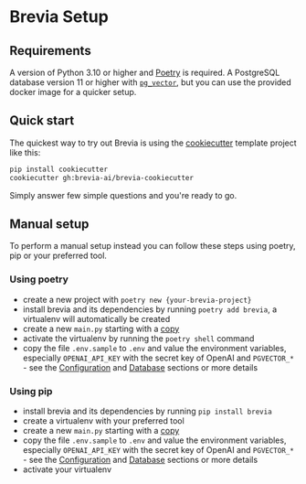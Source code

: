 # Brevia Setup

## Requirements

A version of Python 3.10 or higher and [Poetry](https://python-poetry.org/docs/#installation) is required.
A PostgreSQL database version 11 or higher with [`pg_vector`](https://github.com/pgvector/pgvector), but you can use the provided docker image for a quicker setup.

## Quick start

The quickest way to try out Brevia is using the [cookiecutter](https://github.com/cookiecutter/cookiecutter) template project like this:

```bash
pip install cookiecutter
cookiecutter gh:brevia-ai/brevia-cookiecutter
```

Simply answer few simple questions and you're ready to go.

## Manual setup

To perform a manual setup instead you can follow these steps using poetry, pip or your preferred tool.

### Using poetry

* create a new project with `poetry new {your-brevia-project}`
* install brevia and its dependencies by running `poetry add brevia`, a virtualenv will automatically be created
* create a new `main.py` starting with a [copy](https://raw.githubusercontent.com/brevia-ai/brevia-cookiecutter/main/%7B%7Bcookiecutter.project_slug%7D%7D/main.py)
* activate the virtualenv by running the `poetry shell` command
* copy the file `.env.sample` to `.env` and value the environment variables, especially `OPENAI_API_KEY` with the secret key of OpenAI and `PGVECTOR_*` - see the [Configuration](config.md) and [Database](database.md) sections or more details

### Using pip

* install brevia and its dependencies by running `pip install brevia`
* create a virtualenv with your preferred tool
* create a new `main.py` starting with a [copy](https://raw.githubusercontent.com/brevia-ai/brevia-cookiecutter/main/%7B%7Bcookiecutter.project_slug%7D%7D/main.py)
* copy the file `.env.sample` to `.env` and value the environment variables, especially `OPENAI_API_KEY` with the secret key of OpenAI and `PGVECTOR_*` - see the [Configuration](config.md) and [Database](database.md) sections or more details
* activate your virtualenv
